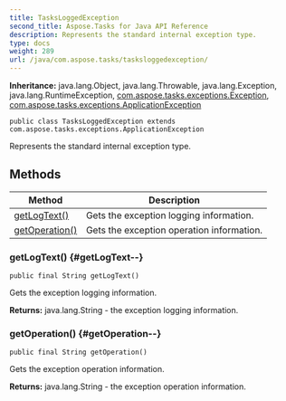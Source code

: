 ```yaml
---
title: TasksLoggedException
second_title: Aspose.Tasks for Java API Reference
description: Represents the standard internal exception type.
type: docs
weight: 289
url: /java/com.aspose.tasks/tasksloggedexception/
---
```


**Inheritance:**
java.lang.Object, java.lang.Throwable, java.lang.Exception, java.lang.RuntimeException, [com.aspose.tasks.exceptions.Exception](../../com.aspose.tasks.exceptions/exception), [com.aspose.tasks.exceptions.ApplicationException](../../com.aspose.tasks.exceptions/applicationexception)
```
public class TasksLoggedException extends com.aspose.tasks.exceptions.ApplicationException
```

Represents the standard internal exception type.
## Methods

| Method | Description |
| --- | --- |
| [getLogText()](#getLogText--) | Gets the exception logging information. |
| [getOperation()](#getOperation--) | Gets the exception operation information. |
### getLogText() {#getLogText--}
```
public final String getLogText()
```


Gets the exception logging information.

**Returns:**
java.lang.String - the exception logging information.
### getOperation() {#getOperation--}
```
public final String getOperation()
```


Gets the exception operation information.

**Returns:**
java.lang.String - the exception operation information.
